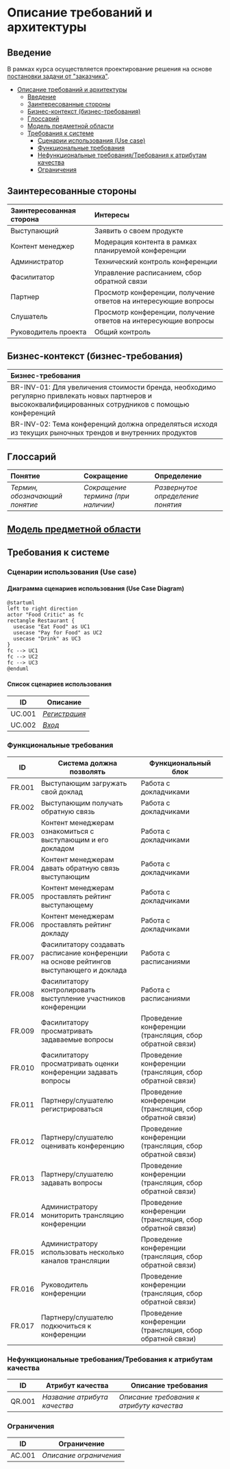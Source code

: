 # Описание требований и архитектуры

## Введение
<!-- Общее краткое описание создаваемой системы -->
В рамках курса осуществляется проектирование решения на основе [постановки задачи от "заказчика"](../../task.md).

- [Описание требований и архитектуры](#описание-требований-и-архитектуры)
  - [Введение](#введение)
  - [Заинтересованные стороны](#заинтересованные-стороны)
  - [Бизнес-контекст (бизнес-требования)](#бизнес-контекст-бизнес-требования)
  - [Глоссарий](#глоссарий)
  - [Модель предметной области](#модель-предметной-области)
  - [Требования к системе](#требования-к-системе)
    - [Сценарии использования (Use case)](#сценарии-использования-use-case)
    - [Функциональные требования](#функциональные-требования)
    - [Нефункциональные требования/Требования к атрибутам качества](#нефункциональные-требованиятребования-к-атрибутам-качества)
    - [Ограничения](#ограничения)

  
## Заинтересованные стороны
<!-- Перечень заинтересованных сторон и их интересов по отношению к создаваемой системе. 
Подробнее: https://confluence.mts.ru/pages/viewpage.action?pageId=399975538 
-->
| Заинтересованная сторона | Интересы           |
|:-------------------------|:-------------------|
| Выступающий               | Заявить о своем продукте |
| Контент менеджер               | Модерация контента в рамках планируемой конференции |
| Администратор              | Технический контроль конференции |
| Фасилитатор              | Управление расписанием, сбор обратной связи |
| Партнер               | Просмотр конференции, получение ответов на интересующие вопросы |
| Слушатель               | Просмотр конференции, получение ответов на интересующие вопросы |
| Руководитель проекта               | Общий контроль |

## Бизнес-контекст (бизнес-требования)
<!-- Общее описание бизнес-контекста создаваемой системы (автоматизируемой деятельности), список бизнес-целей заинтересованных сторон 
Подробнее: https://confluence.mts.ru/pages/viewpage.action?pageId=399973845
-->
| Бизнес-требования | 
|:-------------------------|
| BR-INV-01: Для увеличения стоимости бренда, необходимо регулярно привлекать новых партнеров и высококвалифицированных сотрудников с помощью конференций|
| BR-INV-02: Тема конференций должна определяться исходя из текущих рыночных трендов и внутренних продуктов |

## Глоссарий
<!-- Содержит основные понятия и термины предметной области  
Подробнее: https://confluence.mts.ru/pages/viewpage.action?pageId=375782595
-->
| Понятие                        | Сокращение                         | Определение                       |
|:-------------------------------|:-----------------------------------|:----------------------------------|
| *Термин, обозначающий понятие* | *Сокращение термина (при наличии)* | *Развернутое определение понятия* |

## [Модель предметной области](data/data.md)

## Требования к системе

### Сценарии использования (Use case)
<!-- Подробное описание сценариев использования системы с привязкой к ролям участников и задействованным бизнес-сущностям 
https://confluence.mts.ru/pages/viewpage.action?pageId=375782108 
https://confluence.mts.ru/pages/viewpage.action?pageId=375782119 
-->
#### Диаграмма сценариев использования (Use Case Diagram) <!-- omit in toc -->

```plantuml
@startuml
left to right direction
actor "Food Critic" as fc
rectangle Restaurant {
  usecase "Eat Food" as UC1
  usecase "Pay for Food" as UC2
  usecase "Drink" as UC3
}
fc --> UC1
fc --> UC2
fc --> UC3
@enduml
```

#### Список сценариев использования <!-- omit in toc -->

| ID     | Описание                                          |
|--------|---------------------------------------------------|
| UC.001 | *[Регистрация](uc/uc.001.md)* |
| UC.002 | *[Вход](uc/uc.002.md)* |

### Функциональные требования
<!-- Описание требований к функциям, реализуемым системой. Требование может быть привязано к сценарию использования или быть общим 
Подробнее: https://confluence.mts.ru/pages/viewpage.action?pageId=375782501 
-->
| ID     | Система должна позволять            | Функциональный блок                        |
|--------|---------------------------------------|---------------------------------------|
| FR.001 | Выступающим загружать свой доклад | Работа с докладчиками |
| FR.002 | Выступающим получать обратную связь | Работа с докладчиками |
| FR.003 | Контент менеджерам ознакомиться с выступающим и его докладом | Работа с докладчиками |
| FR.004 | Контент менеджерам давать обратную связь выступающим | Работа с докладчиками |
| FR.005 | Контент менеджерам проставлять рейтинг выступающему | Работа с докладчиками |
| FR.006 | Контент менеджерам проставлять рейтинг докладу | Работа с докладчиками |
| FR.007 | Фасилитатору создавать расписание конференции на основе рейтингов выступающего и доклада | Работа с расписаниями |
| FR.008 | Фасилитатору контролировать выступление участников конференции | Работа с расписаниями |
| FR.009 | Фасилитатору просматривать задаваемые вопросы | Проведение конференции (трансляция, сбор обратной связи) |
| FR.010 | Фасилитатору просматривать оценки конференции задавать вопросы| Проведение конференции (трансляция, сбор обратной связи) |
| FR.011 | Партнеру/слушателю регистрироваться| Проведение конференции (трансляция, сбор обратной связи) |
| FR.012 | Партнеру/слушателю оценивать конференцию | Проведение конференции (трансляция, сбор обратной связи) | 
| FR.013 | Партнеру/слушателю задавать вопросы | Проведение конференции (трансляция, сбор обратной связи) |
| FR.014 | Администратору мониторить трансляцию конференции | Проведение конференции (трансляция, сбор обратной связи) |
| FR.015 | Администратору использовать несколько каналов трансляции | Проведение конференции (трансляция, сбор обратной связи) |
| FR.016 | Руководитель конференции | Проведение конференции (трансляция, сбор обратной связи) |
| FR.017 | Партнеру/слушателю подкючиться к конференции| Проведение конференции (трансляция, сбор обратной связи) |

### Нефункциональные требования/Требования к атрибутам качества
<!-- Требования к основным архитектурным характеристикам (атрибутам качества) системы - надежность, масштабируемость, ИБ, и др.
Подробнее: https://confluence.mts.ru/pages/viewpage.action?pageId=375782530
-->
| ID     | Атрибут качества             | Описание требования                       |
|--------|------------------------------|-------------------------------------------|
| QR.001 | *Название атрибута качества* | *Описание требования к атрибуту качества* |

### Ограничения
<!-- Описываются ограничения, оказывающие влияние на архитектуру системы - временные, финансовые, технологические
Подробнее: https://confluence.mts.ru/pages/viewpage.action?pageId=375782592
-->
| ID     | Ограничение            |
|--------|------------------------|
| AC.001 | *Описание ограничения* |